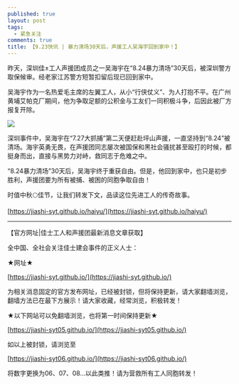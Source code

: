 ```yaml
---
published: true
layout: post
tags:
  - 紧急关注
comments: true
title: 【9.23快讯 | 暴力清场30天后，声援工人吴海宇回到家中！】
---
```


昨天，深圳佳±工人声援团成员之一吴海宇在“8.24暴力清场”30天后，被深圳警方取保候审。经老家江苏警方短暂扣留后现已回到家中。

吴海宇作为一名热爱毛主席的左翼工人，从小“行侠仗义”、为人打抱不平。在广州黄埔艾帕克厂期间，他为争取足额的公积金与工友们一同积极斗争，后因此被厂方报复开除。

![](https://ae01.alicdn.com/kf/HTB1PsKWXjzuK1Rjy0Fpq6yEpFXal.jpg)

深圳事件中，吴海宇在“7.27大抓捕”第二天便赶赴坪山声援，一直坚持到“8.24”被清场。海宇英勇无畏，在声援团同志屡次被国保和黑社会骚扰甚至殴打的时候，都挺身而出，直接与黑势力对峙，救同志于危难之中。

“8.24暴力清场”30天后，吴海宇终于重获自由。但是，他回到家中，也只是初步胜利，声援团要为所有被捕、被困的同胞争取自由！

时值中秋🌕佳节，让我们转发下文，品读这位先进工人的传奇故事。

[https://jiashi-syt.github.io/haiyu/](https://jiashi-syt.github.io/haiyu/)



---
【官方网址|佳士工人和声援团最新消息文章获取】

全中国、全社会关注佳士建会事件的正义人士：

★网址★

[https://jiashi-syt.github.io/](https://jiashi-syt.github.io/)

为相关消息固定的官方发布网址，已经被封锁，但将保持更新，请大家翻墙浏览，翻墙方法已在最下方展示！请大家收藏，经常浏览，积极转发！


★以下网站可以免翻墙浏览，也将第一时间保持更新★

[https://jiashi-syt05.github.io/](https://jiashi-syt05.github.io/)

如以上被封锁，请浏览至

[https://jiashi-syt06.github.io/](https://jiashi-syt06.github.io/)

将数字更换为06、07、08...以此类推！请为营救所有工人同胞转发！

